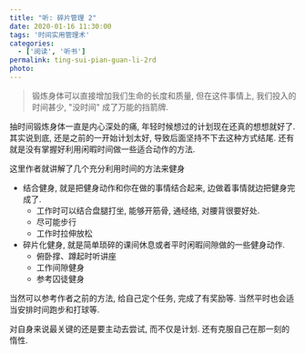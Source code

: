 ```yaml
---
title: "听: 碎片管理 2"
date: 2020-01-16 11:30:00
tags: '时间实用管理术'
categories:
  - ['阅读', '听书']
permalink: ting-sui-pian-guan-li-2rd
photo:
---
```


> 锻炼身体可以直接增加我们生命的长度和质量, 但在这件事情上, 我们投入的时间甚少,  "没时间" 成了万能的挡箭牌.

抽时间锻炼身体一直是内心深处的痛, 年轻时候想过的计划现在还真的想想就好了. 其实说到底, 还是之前的一开始计划太好, 导致后面坚持不下去这种方式结尾. 还有就是没有掌握好利用闲暇时间做一些适合动作的方法.

<!-- more -->

这里作者就讲解了几个充分利用时间的方法来健身

- 结合健身, 就是把健身动作和你在做的事情结合起来, 边做着事情就边把健身完成了.
  - 工作时可以结合盘腿打坐, 能够开筋骨, 通经络, 对腰背很要好处.
  - 尽可能步行
  - 工作时拉伸放松
- 碎片化健身, 就是简单琐碎的课间休息或者平时闲暇间隙做的一些健身动作.
  - 俯卧撑、蹲起时听讲座
  - 工作间隙健身
  - 参考囚徒健身

当然可以参考作者之前的方法, 给自己定个任务, 完成了有奖励等. 当然平时也会适当安排时间跑步和打球等.

对自身来说最关键的还是要主动去尝试, 而不仅是计划. 还有克服自己在那一刻的惰性.
